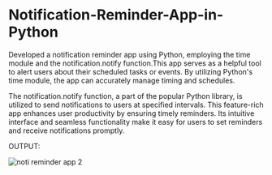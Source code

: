 # Notification-Reminder-App-in-Python
Developed a notification reminder app using Python, employing the time module and the notification.notify function.This app serves as a helpful tool to alert users about their scheduled tasks or events. By utilizing Python's time module, the app can accurately manage timing and schedules.

The notification.notify function, a part of the popular Python library, is utilized to send notifications to users at specified intervals. This feature-rich app enhances user productivity by ensuring timely reminders. Its intuitive interface and seamless functionality make it easy for users to set reminders and receive notifications promptly.

OUTPUT:

![noti reminder app 2](https://github.com/arqamcodes/Notification-Reminder-App-in-Python/assets/68507521/6df17a08-7097-4d1b-b884-9408dc4c41a3)
